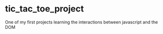 # tic_tac_toe_project

One of my first projects learning the interactions between javascript and the DOM
